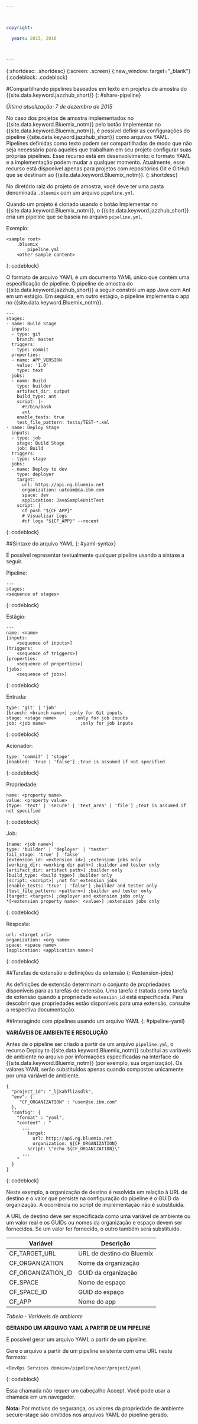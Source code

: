 ```yaml
---

 

copyright:

  years: 2015, 2016

 

---
```


{:shortdesc: .shortdesc}
{:screen: .screen}
{:new_window: target="_blank"}
{:codeblock: .codeblock}

#Compartilhando pipelines baseados em texto em projetos de amostra do {{site.data.keyword.jazzhub_short}} {: #share-pipeline}

*Última atualização: 7 de dezembro de 2015* 

No caso dos projetos de amostra implementados no
{{site.data.keyword.Bluemix_notm}} pelo botão
Implementar no
{{site.data.keyword.Bluemix_notm}}, é possível
definir as configurações do pipeline
{{site.data.keyword.jazzhub_short}} como
arquivos YAML. Pipelines definidas como texto podem ser compartilhadas de modo que não
seja necessário para aqueles que trabalham em seu projeto configurar suas próprias
pipelines. Esse recurso está em desenvolvimento: o formato YAML e a implementação podem
mudar a qualquer momento. Atualmente, esse recurso está disponível apenas para projetos
com repositórios Git e GitHub que se destinam ao
{{site.data.keyword.Bluemix_notm}}. 
{: shortdesc} 

No diretório raiz do projeto de amostra, você deve ter uma pasta denominada
`.bluemix` com um arquivo `pipeline.yml`.

Quando um projeto é clonado usando o botão Implementar no {{site.data.keyword.Bluemix_notm}}, o {{site.data.keyword.jazzhub_short}} cria um pipeline que se baseia no arquivo `pipeline.yml`. 

Exemplo: 
``` 
<sample root>
	.bluemix
		pipeline.yml
	<other sample content>
```
{: codeblock} 

O formato de arquivo YAML é um documento YAML único que contém uma
especificação de pipeline. O pipeline de amostra do {{site.data.keyword.jazzhub_short}} a seguir constrói um app Java com Ant em um estágio. Em seguida, em outro estágio, o pipeline implementa o
app no {{site.data.keyword.Bluemix_notm}}. 

``` 
---
stages:
- name: Build Stage
  inputs:
  - type: git
    branch: master
  triggers:
  - type: commit
  properties:
  - name: APP_VERSION
    value: '1.0'
    type: text
  jobs:
  - name: Build
    type: builder
    artifact_dir: output
    build_type: ant
    script: |-
      #!/bin/bash
      ant
    enable_tests: true
    test_file_pattern: tests/TEST-*.xml
- name: Deploy Stage
  inputs:
  - type: job
    stage: Build Stage
    job: Build
  triggers:
  - type: stage
  jobs:
  - name: Deploy to dev
    type: deployer
    target:
      url: https://api.ng.bluemix.net
      organization: uateam@ca.ibm.com
      space: dev
      application: JavaSampleUnitTest
    script: |
      cf push "${CF_APP}"
      # Visualizar Logs
      #cf logs "${CF_APP}" --recent
```
{: codeblock} 

##Sintaxe do arquivo YAML {: #yaml-syntax}

É possível representar textualmente qualquer pipeline usando a sintaxe a
seguir.

Pipeline:
```
---
stages:
<sequence of stages>
```
{: codeblock} 

Estágio: 
```
---
name: <name>
[inputs: 
	<sequence of inputs>] 
[triggers:   
	<sequence of triggers>] 
[properties:   
	<sequence of properties>] 
[jobs:   
	<sequence of jobs>]
```
{: codeblock} 

Entrada:
```
type: 'git' | 'job'
[branch: <branch name>] ;only for Git inputs
stage: <stage name>		  ;only for job inputs
job: <job name>			   	;only for job inputs
```
{: codeblock} 

Acionador:
```
type: 'commit' | 'stage'
[enabled: 'true | 'false'] ;true is assumed if not specified
```
{: codeblock} 	
	
Propriedade:
```
name: <property name>
value: <property value>
[type: 'text' | 'secure' | 'text_area' | 'file'] ;text is assumed if not specified
```
{: codeblock} 

Job:
```
[name: <job name>]
type: 'builder' | 'deployer' | 'tester'
fail_stage: 'true' | 'false'
[extension_id: <extension id>] ;extension jobs only
[working_dir: <working dir path>] ;builder and tester only
[artifact_dir: artifact path>] ;builder only
[build_type: <build type>] ;builder only
[script: <script>] ;not for extension jobs
[enable_tests: 'true' | 'false'] ;builder and tester only
[test_file_pattern: <pattern>] ;builder and tester only
[target: <target>] ;deployer and extension jobs only
*[<extension property name>: <value>] ;extension jobs only
```
{: codeblock} 

Resposta:
```
url: <target url>
organization: <org name>
space: <space name>
[application: <application name>]
```
{: codeblock} 

##Tarefas de extensão e definições de extensão {: #extension-jobs} 

As definições de extensão determinam o conjunto de propriedades disponíveis para
as tarefas de extensão. Uma tarefa é tratada como tarefa de extensão quando a propriedade
`extension_id` está especificada. Para descobrir que propriedades estão
disponíveis para uma extensão, consulte a respectiva documentação. 

##Interagindo com pipelines usando um arquivo YAML {: #pipeline-yaml} 

**VARIÁVEIS DE AMBIENTE E RESOLUÇÃO** 
<!-- Formating for this? -->

Antes de o pipeline ser criado a partir de um arquivo `pipeline.yml`, o recurso Deploy to {{site.data.keyword.Bluemix_notm}} substitui as variáveis de ambiente no arquivo por informações especificadas na interface do {{site.data.keyword.Bluemix_notm}} (por exemplo, sua organização). Os valores YAML
serão substituídos apenas quando compostos unicamente por uma variável de ambiente. 

```
{
  "project_id": "_ljkahfliasdlk",
  "env": {
     "CF_ORGANIZATION" : "user@se.ibm.com"
  },
  "config": {
    "format" : "yaml",
    "content" : "
      ...
        target:
          url: http://api.ng.bluemix.net
          organization: ${CF_ORGANIZATION}
        script: \"echo ${CF_ORGANIZATION}\"                
      ...
    "
  }
}
```
{: codeblock} 

Neste exemplo, a organização de destino é resolvida em relação à URL de
destino e o valor que persiste na configuração do pipeline é o GUID da organização. A
ocorrência no script de implementação não é substituída.

A URL de destino deve ser especificada como uma variável
de ambiente ou um valor real e os GUIDs ou nomes da
organização e espaço devem ser fornecidos. Se um valor for fornecido, o outro
também será substituído.

Variável | Descrição 
---------------- | ---------------- 
CF_TARGET_URL |	URL de destino do Bluemix
CF_ORGANIZATION	| Nome da organização
CF_ORGANIZATION_ID	| GUID da organização
CF_SPACE |	Nome de espaço
CF_SPACE_ID |	GUID do espaço
CF_APP	| Nome do app

*Tabela - Variáveis de ambiente*

**GERANDO UM ARQUIVO YAML A PARTIR DE UM PIPELINE** 

É possível gerar um arquivo YAML a partir de um pipeline. 

Gere
o arquivo a partir de um pipeline existente com uma URL neste formato:

```
<DevOps Services domain>/pipeline/user/project/yaml
```
{: codeblock} 

Essa
chamada não requer um cabeçalho Accept. Você pode usar a chamada em um navegador. 

**Nota:** Por motivos de segurança, os valores da propriedade de ambiente secure-stage são omitidos nos arquivos YAML do pipeline gerado. 


